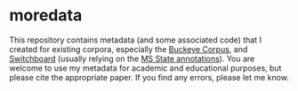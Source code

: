 # moredata

This repository contains metadata (and some associated code) that I created for existing corpora, especially the [Buckeye Corpus](https://buckeyecorpus.osu.edu/), and [Switchboard](https://catalog.ldc.upenn.edu/LDC97S62) (usually relying on the [MS State annotations](https://www.isip.piconepress.com/projects/switchboard/)). You are welcome to use my metadata for academic and educational purposes, but please cite the appropriate paper. If you find any errors, please let me know. 


